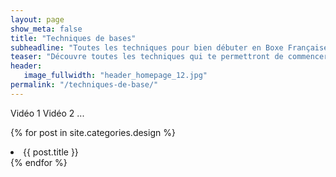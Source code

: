 ```yaml
---
layout: page
show_meta: false
title: "Techniques de bases"
subheadline: "Toutes les techniques pour bien débuter en Boxe Française"
teaser: "Découvre toutes les techniques qui te permettront de commencer à faire de la Boxe Française."
header:
   image_fullwidth: "header_homepage_12.jpg"
permalink: "/techniques-de-base/"
---
```

Vidéo 1
Vidéo 2
...

{% for post in site.categories.design %}
    <li>{{ post.title }}</li>
{% endfor %}
